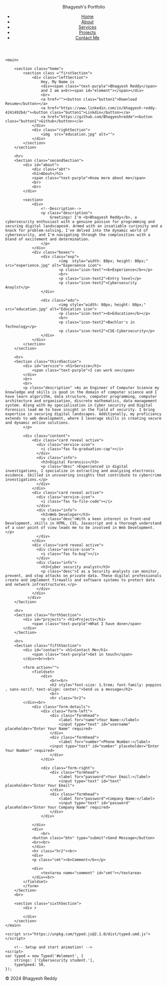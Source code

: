 <!DOCTYPE html>
<html lang="en">
<head>
    <meta charset="UTF-8">
    <meta name="viewport" content="width=device-width, initial-scale=1.0">
    <title>Bhagyesh's Portfolio</title>
    <link rel="preconnect" href="https://fonts.googleapis.com">
<link rel="preconnect" href="https://fonts.gstatic.com" crossorigin>
<link href="https://fonts.googleapis.com/css2?family=Poppins:wght@400;700&display=swap" rel="stylesheet">
<link rel="stylesheet" href="https://github.com/Bhagyeshredde/wt/blob/main/html/portfolio/styles.css">

</head>
<body>
    <header>
        <nav>
            <!-- We took two div for left and right section oof navbar -->
            <div class = "left">Bhagyesh's Portfolio</div>
            <div class = "right">
            <ul>
                <li><a href="#home">Home</a></li>
                <li><a href="#about">About</a></li>
                <li><a href="#service">Services</a></li>
                <li><a href="#projects">Projects</a></li>
                <li><a href="#contact">Contact Me</a></li>
            </ul>
            </div>
        </nav>
    </header>

    <main>

        <section class="home">
            <section class ="firstSection">
                <div class="leftSection">
                    Hey, My Name is 
                    <div><span class="text-purple">Bhagyesh Reddy</span>
                    and I am a<br><span id="element"></span></div>
                    <br>
                    <a href=""><button class="button1">Download Resume</button></a>
                    <a href="https://www.linkedin.com/in/bhagyesh-reddy-4241492b4/"><button class="button1">Linkdin</button></a>
                    <a href="https://github.com/Bhagyeshredde"><button class="button1">Github</button></a>
                </div>
                <div class="rightSection">
                    <img  src="education.jpg" alt="">
                </div>
            </section>
        </section>

        <hr>
        <Section class="secondSection">
            <div id="about"> 
                <div class="abt">
                <h1>About</h1>
                <span class="text-purple">Know more about me</span>
                <br>
                <br>
            </div>

            <section>
                <div>
                    <!--Description-->
                    <p class="description">
                        Greetings! I'm <b>Bhagyesh Reddy</b>, a cybersecurity enthusiast with a genuine passion for programming and securing digital landscapes🌐. Armed with an insatiable curiosity and a knack for problem-solving, I've delved into the dynamic world of cybersecurity, and I'm navigating through the complexities with a blend of excitement and determination.
                    </p> 
                </div>
                <div class="boxes">
                    <div class="exp">
                            <img  style="width: 80px; height: 80px;" src="experience.jpg" alt="Experoence icon">
                            <p class="icon-text"><b>Experience</b></p>
                            <br>
                            <p class="icon-text2">Entry level</p>
                            <p class="icon-text2">Cybersecurity Anaylst</p>
                    </div>
                    
                    <div class="edu">
                            <img style="width: 80px; height: 80px;" src="education.jpg" alt="Education icon">
                            <p class="icon-text"><b>Education</b></p>
                            <br>
                            <p class="icon-text2">Bachlor's in Technology</p>
                            <p class="icon-text2">CSE-Cybersecurity</p>
                    </div>
                </div>
            </section>
        </section>

        <hr>
        <Section class="thirdSection">
            <div id="service"> <h1>Service</h1>
                <span class="text-purple">I can work on</span>
            </div>
            <br>
            <br>
            <p class="description" >As an Engineer of Computer Science my knowledge and skills is good in the domain of computer science and I have learn algorithm, data structure, computer programming, computer architecture and organisation, discrete mathematics, data management system. Along with my specialisation in Cyber security and Digital Forensics lead me to have insight in the field of security. I bring expertise in securing digital landscapes. Additionally, my proficiency extends to web development, where I leverage skills in creating secure and dynamic online solutions.
            </p>
      
            <div class="content">
                <div class="card reveal active">
                  <div class="service-icon">
                    <i class="fas fa-graduation-cap"></i>
                  </div>
                  <div class="info">
                    <h3>Digital Forensics</h3>
                    <p class="desc" >Experienced in digital investigations, I specialize in extracting and analyzing electronic evidence. Skilled in uncovering insights that contribute to cybercrime investigations.</p>
                  </div>
                </div>
                <div class="card reveal active">
                  <div class="service-icon">
                    <i class="fas fa-file-code"></i>
                  </div>
                  <div class="info">
                    <h3>Web Developer</h3>
                    <p class="desc">With a keen interest in Front-end Development, skills in HTML, CSS, Javascript and a thorough understand of a user point of view leads me to be involved in Web Development.</p>
                  </div>
                </div>
                <div class="card reveal active">
                  <div class="service-icon">
                    <i class="fas fa-bug"></i>
                  </div>
                  <div class="info">
                    <h3>Cyber security analyst</h3>
                    <p class="desc">I as a Security analysts can monitor, prevent, and stop attacks on private data. These digital professionals create and implement firewalls and software systems to protect data and network infrastructures.</p>
                  </div>
                </div>
              </div>
        </Section>

        <hr>
        <Section class="forthSection">
            <div id="projects"> <h1>Projects</h1>
                <span class="text-purple">What I have done</span>
            </div>
        </Section>

        <hr>
        <Section class="fifthSection">
            <div id="contact"> <h1>Contact Me</h1>
                <span class="text-purple">Get in touch</span>
            </div><br><br>
            
            <form action="">
                <fieldset>
                    <div>
                        <br><br>
                        <h2 style="font-size: 1.5rem; font-family: poppins , sans-serif; text-align: center;">Send us a message</h2>
                        <br>
                        <hr class="hr2">
            </div><br>
                <div class="form-details">
                    <div class="form-left">
                        <div class="formhead">
                            <label for="name">Your Name:</label>
                            <input type="text" id="username" placeholder="Enter Your Name" required>
                        </div>
                        <div class="formhead">
                            <label for="number">Phone Number:</label>
                        <input type="text" id="number" placeholder="Enter Your Number" required>
                        </div>
                    </div>
                    
                    <div class="form-right">
                        <div class="formhead">
                            <label for="password">Your Email:</label>
                            <input type="text" id="text" placeholder="Enter Your Email">
                        </div>
                        <div class="formhead">
                            <label for="password">Company Name:</label>
                            <input type="text" id="password" placeholder="Enter Your Company Name" required>
                        </div>
                    </div>
                    
                </div>
                <div>
                    <br>
                <button class="btn" type="submit">Send Message</button>
                <br><br>
                </div>
                <hr class="hr2"><br>
                <div>
                <p class="cmt"><b>Comment</b></p>

                <div>
                    <textarea name="comment" id="cmt"></textarea>
                </div><br>
            </fieldset>
            </form>
        </Section>
        <br>

        <section class="sixthSection">
            <div >
                
            </div>
        </section>
    </main>
    
    <script src="https://unpkg.com/typed.js@2.1.0/dist/typed.umd.js"></script>

        <!-- Setup and start animation! -->
    <script>
    var typed = new Typed('#element', {
        strings: ['Cybersecurity student.'],
        typeSpeed: 50,
    });
  </script>

</body>
<footer>
    <p>&copy; 2024 Bhagyesh Reddy</p>
</footer>
</html>
